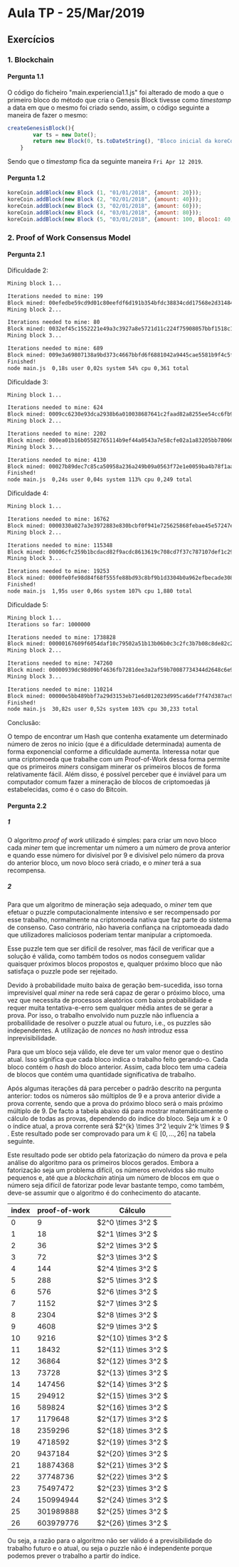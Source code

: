 # Aula TP - 25/Mar/2019
## Exercícios
### 1. Blockchain
#### Pergunta 1.1

O código do ficheiro "main.experiencia1.1.js" foi alterado de modo a que o primeiro bloco do método que cria o Genesis Block tivesse como *timestamp* a data em que o mesmo foi criado sendo, assim, o código seguinte a maneira de fazer o mesmo:

```js
createGenesisBlock(){
		var ts = new Date();
        return new Block(0, ts.toDateString(), "Bloco inicial da koreCoin", "0");
    }
```

Sendo que o *timestamp* fica da seguinte maneira ```Fri Apr 12 2019```.

#### Pergunta 1.2

```js
koreCoin.addBlock(new Block (1, "01/01/2018", {amount: 20}));
koreCoin.addBlock(new Block (2, "02/01/2018", {amount: 40}));
koreCoin.addBlock(new Block (3, "02/01/2018", {amount: 60}));
koreCoin.addBlock(new Block (4, "03/01/2018", {amount: 80}));
koreCoin.addBlock(new Block (5, "03/01/2018", {amount: 100, Bloco1: 40, Bloco2: 20}));
```

### 2\. Proof of Work Consensus Model

#### Pergunta 2.1

Dificuldade 2:

```bash
Mining block 1...

Iterations needed to mine: 199
Block mined: 00efedbe59cd9d01c80eefdf6d191b354bfdc38834cdd17568e2d3148415c41f
Mining block 2...

Iterations needed to mine: 80
Block mined: 0032ef45c1552221e49a3c3927a8e5721d11c224f75908057bbf1518c11eb226
Mining block 3...

Iterations needed to mine: 689
Block mined: 009e3a69807138a9bd373c4667bbfd6f6881042a9445cae5581b9f4c5f8b2206
Finished!
node main.js  0,18s user 0,02s system 54% cpu 0,361 total

```

Dificuldade 3:

```bash
Mining block 1...

Iterations needed to mine: 624
Block mined: 0009cc6230e93dca2938b6a010038687641c2faad82a8255ee54cc6fb959883e
Mining block 2...

Iterations needed to mine: 2202
Block mined: 000ea01b16b05582765114b9ef44a0543a7e58cfe02a1a83205bb7806626becf
Mining block 3...

Iterations needed to mine: 4130
Block mined: 00027b89dec7c85ca50958a236a249b09a0563f72e1e0059ba4b78f1aa4f3c8d
Finished!
node main.js  0,24s user 0,04s system 113% cpu 0,249 total
```

Dificuldade 4:

```bash
Mining block 1...

Iterations needed to mine: 16762
Block mined: 0000330a027a3e3972883e830bcbf0f941e725625868febae45e57247e7b2bbf
Mining block 2...

Iterations needed to mine: 115348
Block mined: 00006cfc259b1bcdacd82f9acdc8613619c708cd7f37c787107def1c292f94df
Mining block 3...

Iterations needed to mine: 19253
Block mined: 0000fe0fe98d84f68f555fe88bd93c8bf9b1d3304b0a962efbecade308bdd7bf
Finished!
node main.js  1,95s user 0,06s system 107% cpu 1,880 total
```

Dificuldade 5:

```bash
Mining block 1...
Iterations so far: 1000000

Iterations needed to mine: 1738828
Block mined: 00000167609f6054daf10c79502a51b13b06b0c3c2fc3b7b08c8de82c23beba6
Mining block 2...

Iterations needed to mine: 747260
Block mined: 00000939dc98d09bf4636fb7281dee3a2af59b70087734344d2648c6e97eff8d
Mining block 3...

Iterations needed to mine: 110214
Block mined: 00000e5bb489bbf7a29d3153eb71e6d012023d995ca6def7f47d387ac9c1cd1e
Finished!
node main.js  30,82s user 0,52s system 103% cpu 30,233 total
```

Conclusão:

O tempo de encontrar um Hash que contenha exatamente um determinado número de zeros no início (que é a dificuldade determinada) aumenta de forma exponencial conforme a dificuldade aumenta. Interessa notar que uma criptomoeda que trabalhe com um Proof-of-Work dessa forma permite que os primeiros *miners* consigam minerar os primeiros blocos de forma relativamente fácil. Além disso, é possível perceber que é inviável para um computador comum fazer a mineração de blocos de criptomoedas já estabelecidas, como é o caso do Bitcoin.

#### Pergunta 2.2

##### **1**

O algoritmo _proof of work_ utilizado é simples:  para criar um novo bloco cada _miner_  tem que incrementar um número a um número de prova anterior e quando esse número for divisível por 9 e divisível pelo número da prova do anterior bloco, um novo bloco será criado, e o _miner_ terá a sua recompensa.

##### **2**

Para que um algoritmo de mineração seja adequado, o _miner_ tem que efetuar o puzzle computacionalmente intensivo e ser recompensado por esse trabalho, normalmente na criptomoeda nativa que faz parte do sistema de consenso. Caso contrário, não haveria confiança na criptomoeada dado que utilizadores maliciosos poderiam tentar manipular a criptomoeda. 

Esse puzzle tem que ser difícil de resolver, mas fácil de verificar que a solução é válida, como também todos os nodos conseguem validar quaisquer próximos blocos
propostos e, qualquer próximo bloco que não satisfaça o puzzle
pode ser rejeitado. 

Devido à probabilidade muito baixa de geração bem-sucedida, isso torna imprevisível qual _miner_  na rede será capaz de gerar o próximo bloco, uma vez que necessita de processos aleatórios com baixa probabilidade e requer muita tentativa-e-erro sem qualquer média antes de se gerar a prova. Por isso, o trabalho envolvido num puzzle não influencia a probalilidade de resolver o puzzle atual ou futuro, i.e.,  os puzzles são independentes. A utilização de _nonces_ no _hash_ introduz essa inprevisibilidade. 

Para que um bloco seja válido, ele deve ter um valor menor que o destino atual. Isso significa que cada bloco indica o trabalho feito gerando-o. Cada bloco contém o _hash_ do bloco anterior. Assim, cada bloco tem uma cadeia de blocos que contém uma quantidade significativa de trabalho. 

Após algumas iterações dá para perceber o padrão descrito na pergunta anterior: todos os números são múltiplos de 9 e a prova anterior divide a prova corrente, sendo que a prova do próximo bloco será o mais próximo múltiplo de 9. De facto a tabela abaixo dá para mostrar matemáticamente o cálculo de todas as provas, dependendo do índice do bloco. Seja um $k \geq 0$ o índice atual, a prova corrente será $2^{k} \times 3^2 \equiv 2^k \times 9 $ . Este resultado pode ser comprovado para um $k \in [0, \dots , 26]$ na tabela seguinte. 

Este resultado pode ser obtido pela fatorização do número da prova e pela análise do algoritmo para os primeiros blocos gerados. Embora a fatorização seja um problema difícil, os números envolvidos são muito pequenos e, até que a _blockchain_ atinja um número de blocos em que o número seja difícil de fatorizar pode levar bastante tempo, como também, deve-se assumir que o algoritmo é do conhecimento do atacante.


| index | proof-of-work | Cálculo |
| ----- | ------------- | ------- |
|   0   |            9  | $2^0 \times 3^2 $ |
|   1   |           18  | $2^1 \times 3^2 $ |
|   2   |           36  | $2^2 \times 3^2 $ |
|   3   |           72  | $2^3 \times 3^2 $ |
|   4   |          144  | $2^4 \times 3^2 $ |
|   5   |          288  | $2^5 \times 3^2 $ |
|   6   |          576  | $2^6 \times 3^2 $ |
|   7   |         1152  | $2^7 \times 3^2 $ |
|   8   |         2304  | $2^8 \times 3^2 $ |
|   9   |         4608  | $2^9 \times 3^2 $ |
|   10  |         9216  | $2^{10} \times 3^2 $ |
|   11  |        18432  | $2^{11} \times 3^2 $ |
|   12  |        36864  | $2^{12} \times 3^2 $ |
|   13  |        73728  | $2^{13} \times 3^2 $ |
|   14  |       147456  | $2^{14} \times 3^2 $ |
|   15  |       294912  | $2^{15} \times 3^2 $ |
|   16  |       589824  | $2^{16} \times 3^2 $ |
|   17  |      1179648  | $2^{17} \times 3^2 $ |
|   18  |      2359296  | $2^{18} \times 3^2 $ |
|   19  |      4718592  | $2^{19} \times 3^2 $ |
|   20  |      9437184  | $2^{20} \times 3^2 $ |
|   21  |     18874368  | $2^{21} \times 3^2 $ |
|   22  |     37748736  | $2^{22} \times 3^2 $ |
|   23  |     75497472  | $2^{23} \times 3^2 $ |
|   24  |    150994944  | $2^{24} \times 3^2 $ |
|   25  |    301989888  | $2^{25} \times 3^2 $ |
|   26  |    603979776  | $2^{26} \times 3^2 $ |



Ou seja, a razão para o algoritmo não ser válido é a previsibilidade do trabalho futuro e o atual, ou seja o puzzle não é independente porque podemos prever o trabalho a partir do índice.